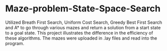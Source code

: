 # Maze-problem-State-Space-Search
Utilized Breath First Search, Uniform Cost Search, Greedy Best First Search and A* 
to go through various mazes and return a solution from a start state to a goal state.
This project illustrates the difference in the efficiency of these algorithms. 
The mazes were uploaded in .lay files and read into the program.

